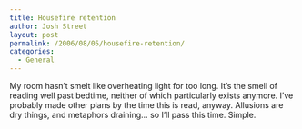```yaml
---
title: Housefire retention
author: Josh Street
layout: post
permalink: /2006/08/05/housefire-retention/
categories:
  - General
---
```

My room hasn&#8217;t smelt like overheating light for too long. It&#8217;s the smell of reading well past bedtime, neither of which particularly exists anymore. I&#8217;ve probably made other plans by the time this is read, anyway. Allusions are dry things, and metaphors draining&#8230; so I&#8217;ll pass this time. Simple.
